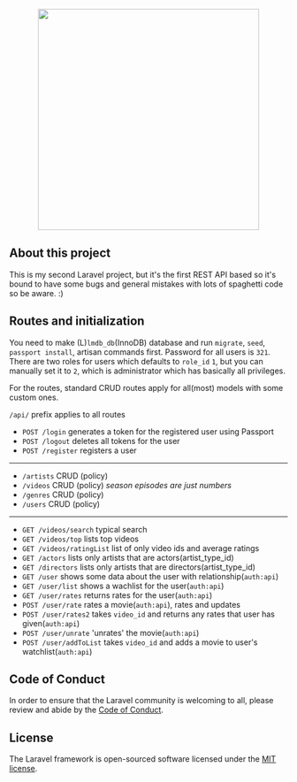 <p align="center"><img src="https://res.cloudinary.com/dtfbvvkyp/image/upload/v1566331377/laravel-logolockup-cmyk-red.svg" width="400"></p>

## About this project

This is my second Laravel project, but it's the first REST API based so it's bound to have some bugs and general mistakes with lots of spaghetti code so be aware. :)

## Routes and initialization

You need to make (L)`lmdb_db`(InnoDB) database and run `migrate`, `seed`, `passport install`, artisan commands first. Password for all users is `321`.
There are two roles for users which defaults to `role_id` `1`, but you can manually set it to `2`, which is administrator which has basically all privileges.

For the routes, standard CRUD routes apply for all(most) models with some custom ones.

`/api/` prefix applies to all routes

* `POST /login` generates a token for the registered user using Passport
* `POST /logout` deletes all tokens for the user
* `POST /register` registers a user
* * *
* `/artists` CRUD (policy)
* `/videos` CRUD (policy) *season episodes are just numbers*
* `/genres` CRUD (policy)
* `/users` CRUD (policy)
* * *
* `GET /videos/search` typical search
* `GET /videos/top` lists top videos
* `GET /videos/ratingList` list of only video ids and average ratings
* `GET /actors` lists only artists that are actors(artist_type_id) 
* `GET /directors` lists only artists that are directors(artist_type_id)
* `GET /user` shows some data about the user with relationship(`auth:api`)
* `GET /user/list` shows a wachlist for the user(`auth:api`)
* `GET /user/rates` returns rates for the user(`auth:api`)
* `POST /user/rate` rates a movie(`auth:api`), rates and updates
* `POST /user/rates2` takes `video_id` and returns any rates that user has given(`auth:api`)
* `POST /user/unrate` 'unrates' the movie(`auth:api`)
* `POST /user/addToList` takes `video_id` and adds a movie to user's watchlist(`auth:api`)


## Code of Conduct

In order to ensure that the Laravel community is welcoming to all, please review and abide by the [Code of Conduct](https://laravel.com/docs/contributions#code-of-conduct).

## License

The Laravel framework is open-sourced software licensed under the [MIT license](https://opensource.org/licenses/MIT).
